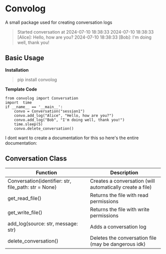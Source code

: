 # Convolog

A small package used for creating conversation logs

> Started conversation at 2024-07-10 18:38:33
2024-07-10 18:38:33 [Alice]: Hello, how are you?
2024-07-10 18:38:33 [Bob]: I'm doing well, thank you!

## Basic Usage

**Installation**

> pip install convolog

**Template Code**

    from convolog import Conversation
    import  time
    if __name__ == '__main__':
	    convo = Conversation("session1")
	    convo.add_log("Alice", "Hello, how are you?")
	    convo.add_log("Bob", "I'm doing well, thank you!")
	    time.sleep(5)
	    convo.delete_conversation()

I dont want to create a documentation for this so here's the entire documentation:

## Conversation Class
|Function|Description |
|--|--|
|Conversation(identifier: str, file_path: str = None)  | Creates a conversation (will automatically create a file)  |
|get_read_file()  | Returns the file with read permissions  |
|get_write_file()  | Returns the file with write permissions  |
|add_log(source: str, message: str)  | Adds a conversation log  |
|delete_conversation()  | Deletes the conversation file (may be dangerous idk) |